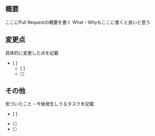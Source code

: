 ## 概要
ここにPull Requestの概要を書く
What・Whyもここに書くと良いと思う
 
## 変更点
具体的に変更した点を記載
- [ ]
  - [ ]
  - [ ]

## その他
気づいたこと・今後発生しうるタスクを記載
- [ ]
- [ ]
- [ ]

